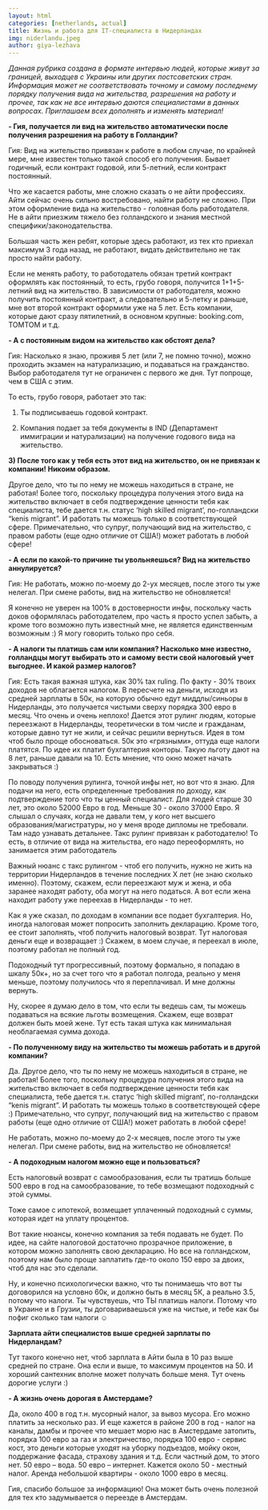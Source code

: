 ```yaml
---
layout: html
categories: [netherlands, actual]
title: Жизнь и работа для IT-специалиста в Нидерландах
img: niderlandu.jpeg
author: giya-lezhava
---
```

*Данная рубрика создана в формате интервью людей, которые живут за границей, выходцев с Украины или других постсоветских стран.*
*Информация может не соответствовать точному и самому последнему порядку получения вида на жительства, разрешения на работу и*
*прочее, так как не все интервью даются специалистами в данных вопросах. Приглашаем всех дополнять и изменять материал!*

**- Гия, получается ли вид на жительство автоматически после получения разрешения на работу в Голландии?**

Гия: Вид на жительство привязан к работе в любом случае, по крайней мере, мне известен только такой способ его получения. 
Бывает годичный, если контракт годовой, или 5-летний, если контракт постоянный.

Что же касается работы, мне сложно сказать о не айти профессиях. Айти сейчас очень сильно востребовано, найти работу не 
сложно. При этом оформление вида на жительство - головная боль работодателя. Не в айти приезжим тяжело без голландского и 
знания местной специфики/законодательства.

Большая часть жен ребят, которые здесь работают, из тех кто приехал максимум 3 года назад, не работают, видать действительно
не так просто найти работу.

Если не менять работу, то работодатель обязан третий контракт оформлять как постоянный, то есть, грубо говоря, получится
1+1+5-летний вид на жительство. В зависимости от работодателя, можно получить постоянный контракт, а следовательно и 5-летку и раньше, мне вот второй контракт оформили уже на 5 лет. Есть компании, которые дают сразу пятилетний, в основном крупные: booking.com, TOMTOM  и т.д.

**- А с постоянным видом на жительство как обстоят дела?**

Гия: Насколько я знаю, проживя 5 лет (или 7, не помню точно), можно проходить экзамен на натурализацию, и подаваться на 
гражданство. Выбор работодателя тут не ограничен с первого же дня. Тут попроще, чем в США с этим.

То есть, грубо говоря, работает это так:

1) Ты подписываешь годовой контракт.

2) Компания подает за тебя документы в IND (Департамент иммиграции и натурализации) на получение годового вида на жительство.

**3) После того как у тебя есть этот вид на жительство, он не привязан к компании! Никоим образом.**

Другое дело, что ты по нему не можешь находиться в стране, не работая! Более того, поскольку процедура получения этого вида 
на жительство включает в себя подтверждение ценности тебя как специалиста, тебе дается т.н. статус ‘high skilled migrant’,
по-голландски “kenis migrant”. И работать ты можешь только в соответствующей сфере. Примечательно, что супруг, получающий
вид на жительство, с правом работы (еще одно отличие от США!) может работать в любой сфере!

**- А если по какой-то причине ты увольняешься? Вид на жительство аннулируется?** 

Гия: Не работать, можно по-моему до 2-ух месяцев, после этого ты уже нелегал. При смене работы, вид на жительство не 
обновляется!

Я конечно не уверен на 100% в достоверности инфы, поскольку часть доков оформлялась работодателем, про часть я просто успел 
забыть, а кроме того возможно путь известный мне, не является единственным возможным :) Я могу говорить только про себя.

**- А налоги ты платишь сам или компания? Насколько мне известно, голландцы могут выбирать это и самому вести свой  налоговый 
учет выгоднее. И какой размер налогов?**

Гия: Есть такая важная штука, как 30% tax ruling. По факту - 30% твоих доходов не облагается налогом. В пересчете на деньги,
исходя из средней зарплаты в 50к, на которую обычно едут миддлы/синьоры в Нидерланды, это получается чистыми сверху порядка 
300 евро в месяц. Что очень и очень неплохо! Дается этот рулинг людям, которые переезжают в Нидерланды, теоретически в том 
числе и гражданам, которые давно тут не жили, и сейчас решили вернуться. Идея в том чтоб было проще обосноваться. 50к это 
«грязными», оттуда еще налоги платятся. По идее их платит бухгалтерия конторы. Такую льготу дают на 8 лет, раньше давали на 10. Есть мнение, что окно может начать закрываться  :)

По поводу получения рулинга, точной инфы нет, но вот что я знаю. Для подачи на него, есть определенные требования по доходу, 
как подтверждение того что ты ценный специалист. Для людей старше 30 лет, это около 52000 Евро в год. Меньше 30 - около 37000
Евро. Я слышал о случаях, когда не давали тем, у кого нет высшего образования/магистратуры, но у меня вроде дипломы не 
требовали. Там надо узнавать детальнее. Такс рулинг привязан к работодателю! То есть, в отличие от вида на жительства, его надо переоформлять, но занимается этим работодатель

Важный нюанс с такс рулингом - чтоб его получить, нужно не жить на территории Нидерландов в течение последних Х лет (не знаю 
сколько именно). Поэтому, скажем, если переезжают муж и жена, и оба заранее находят работу, оба могут на него податься. А вот
если жена находит работу уже переехав в Нидерланды - то нет.

Как я уже сказал, по доходам в компании все подает бухгалтерия. Но, иногда налоговая может попросить заполнить декларацию. 
Кроме того, ее стоит заполнять, чтоб получить налоговый возврат. Тут налоговая деньги еще и возвращает :)
Скажем, в моем случае, я переехал в июле, поэтому работал не полный год.

Подоходный тут прогрессивный, поэтому формально, я попадаю в шкалу 50к+, но за счет того что я работал полгода, реально у меня
меньше, поэтому получилось что я переплачивал. И мне должны вернуть.

Ну, скорее я думаю дело в том, что если ты ведешь сам, ты можешь подаваться на всякие льготы возмещения. Скажем, еще возврат
должен быть моей жене. Тут есть такая штука как минимальная необлагаемая сумма дохода.

**- По полученному виду на жительство ты можешь работать и в другой компании?**

Да. Другое дело, что ты по нему не можешь находиться в стране, не работая! Более того, поскольку процедура получения этого 
вида на жительство включает в себя подтверждение ценности тебя как специалиста, тебе дается т.н. статус ‘high skilled
migrant’, по-голландски “kenis migrant”. И работать ты можешь только в соответствующей сфере :) Примечательно, что супруг,
получающий вид на жительство с правом работы (еще одно отличие от США!) может работать в любой сфере!

Не работать, можно по-моему до 2-х месяцев, после этого ты уже нелегал. При смене работы, вид на жительство не обновляется!

**- А подоходным налогом можно еще и пользоваться?**

Есть налоговый возврат с самообразования, если ты тратишь больше 500 евро в год на самообразование, то тебе возмещают
подоходный с этой суммы.

Тоже самое с ипотекой, возмещает уплаченный подоходный с суммы, которая идет на уплату процентов.

Вот такие нюансы, конечно компания за тебя подавать не будет. По идее, на сайте налоговой достаточно прозрачное приложение,
в котором можно заполнять свою декларацию. Но все на голландском, поэтому нам было проще заплатить где-то около 150 евро 
за двоих, чтоб для нас это сделали.

Ну, и конечно психологически важно, что ты понимаешь что вот ты договорился на условно 60к, и должно быть в месяц 5К, а
реально 3.5, потому что налоги. Ты чувствуешь, что ТЫ платишь налоги. Потому что в Украине и в Грузии, ты договариваешься
уже на чистые, и тебе как бы пофиг сколько там налоги ☺

**Зарплата айти специалистов выше средней зарплаты по Нидерландам?**

Тут такого конечно нет, чтоб зарплата в Айти была в 10 раз выше средней по стране. Она если и выше, то максимум процентов
на 50. И хороший сантехник вполне может получать больше меня. Тут очень дорогие услуги :)

**- А жизнь очень дорогая в Амстердаме?**

Да, около 400 в год т.н. мусорный налог, за вывоз мусора. Его можно платить за несколько раз. И еще кажется в районе 200
в год - налог на каналы, дамбы и прочее что мешает морю нас в Амстердаме затопить, порядка 100 евро за газ и электричество,
порядка 100 евро - сервис кост, это деньги которые уходят на уборку подъездов, мойку окон, поддержание фасада, страхову здания
и т.д. Если частный дом, то этого нет.  50 евро – вода. 50 евро – интернет. Кажется около 50 - местный налог. Аренда небольшой
квартиры - около 1000 евро в месяц.

Гия, спасибо большое за информацию! Она может быть очень полезной для тех кто задумывается о переезде в Амстердам.


